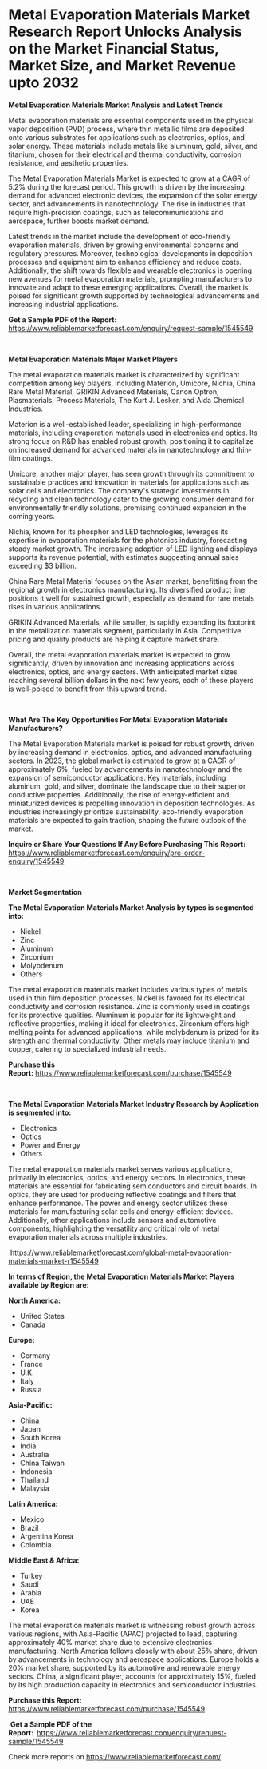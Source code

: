 <p><h1>Metal Evaporation Materials Market Research Report Unlocks Analysis on the Market Financial Status, Market Size, and Market Revenue upto 2032</h1></p><p><strong>Metal Evaporation Materials Market Analysis and Latest Trends</strong></p>
<p><p>Metal evaporation materials are essential components used in the physical vapor deposition (PVD) process, where thin metallic films are deposited onto various substrates for applications such as electronics, optics, and solar energy. These materials include metals like aluminum, gold, silver, and titanium, chosen for their electrical and thermal conductivity, corrosion resistance, and aesthetic properties.</p><p>The Metal Evaporation Materials Market is expected to grow at a CAGR of 5.2% during the forecast period. This growth is driven by the increasing demand for advanced electronic devices, the expansion of the solar energy sector, and advancements in nanotechnology. The rise in industries that require high-precision coatings, such as telecommunications and aerospace, further boosts market demand.</p><p>Latest trends in the market include the development of eco-friendly evaporation materials, driven by growing environmental concerns and regulatory pressures. Moreover, technological developments in deposition processes and equipment aim to enhance efficiency and reduce costs. Additionally, the shift towards flexible and wearable electronics is opening new avenues for metal evaporation materials, prompting manufacturers to innovate and adapt to these emerging applications. Overall, the market is poised for significant growth supported by technological advancements and increasing industrial applications.</p></p>
<p><strong>Get a Sample PDF of the Report:&nbsp;</strong> <a href="https://www.reliablemarketforecast.com/enquiry/request-sample/1545549?utm_campaign=2273&utm_medium=2&utm_source=Github&utm_content=ia&utm_term=01022025&utm_id=metal-evaporation-materials">https://www.reliablemarketforecast.com/enquiry/request-sample/1545549</a></p>
<p>&nbsp;</p>
<p><strong>Metal Evaporation Materials Major Market Players</strong></p>
<p><p>The metal evaporation materials market is characterized by significant competition among key players, including Materion, Umicore, Nichia, China Rare Metal Material, GRIKIN Advanced Materials, Canon Optron, Plasmaterials, Process Materials, The Kurt J. Lesker, and Aida Chemical Industries. </p><p>Materion is a well-established leader, specializing in high-performance materials, including evaporation materials used in electronics and optics. Its strong focus on R&D has enabled robust growth, positioning it to capitalize on increased demand for advanced materials in nanotechnology and thin-film coatings.</p><p>Umicore, another major player, has seen growth through its commitment to sustainable practices and innovation in materials for applications such as solar cells and electronics. The company's strategic investments in recycling and clean technology cater to the growing consumer demand for environmentally friendly solutions, promising continued expansion in the coming years.</p><p>Nichia, known for its phosphor and LED technologies, leverages its expertise in evaporation materials for the photonics industry, forecasting steady market growth. The increasing adoption of LED lighting and displays supports its revenue potential, with estimates suggesting annual sales exceeding $3 billion.</p><p>China Rare Metal Material focuses on the Asian market, benefitting from the regional growth in electronics manufacturing. Its diversified product line positions it well for sustained growth, especially as demand for rare metals rises in various applications.</p><p>GRIKIN Advanced Materials, while smaller, is rapidly expanding its footprint in the metallization materials segment, particularly in Asia. Competitive pricing and quality products are helping it capture market share.</p><p>Overall, the metal evaporation materials market is expected to grow significantly, driven by innovation and increasing applications across electronics, optics, and energy sectors. With anticipated market sizes reaching several billion dollars in the next few years, each of these players is well-poised to benefit from this upward trend.</p></p>
<p>&nbsp;</p>
<p><strong>What Are The Key Opportunities For Metal Evaporation Materials Manufacturers?</strong></p>
<p><p>The Metal Evaporation Materials market is poised for robust growth, driven by increasing demand in electronics, optics, and advanced manufacturing sectors. In 2023, the global market is estimated to grow at a CAGR of approximately 6%, fueled by advancements in nanotechnology and the expansion of semiconductor applications. Key materials, including aluminum, gold, and silver, dominate the landscape due to their superior conductive properties. Additionally, the rise of energy-efficient and miniaturized devices is propelling innovation in deposition technologies. As industries increasingly prioritize sustainability, eco-friendly evaporation materials are expected to gain traction, shaping the future outlook of the market.</p></p>
<p><strong>Inquire or Share Your Questions If Any Before Purchasing This Report:</strong> <a href="https://www.reliablemarketforecast.com/enquiry/pre-order-enquiry/1545549?utm_campaign=2273&utm_medium=2&utm_source=Github&utm_content=ia&utm_term=01022025&utm_id=metal-evaporation-materials">https://www.reliablemarketforecast.com/enquiry/pre-order-enquiry/1545549</a></p>
<p>&nbsp;</p>
<p><strong>Market Segmentation</strong></p>
<p><strong>The Metal Evaporation Materials Market Analysis by types is segmented into:</strong></p>
<p><ul><li>Nickel</li><li>Zinc</li><li>Aluminum</li><li>Zirconium</li><li>Molybdenum</li><li>Others</li></ul></p>
<p><p>The metal evaporation materials market includes various types of metals used in thin film deposition processes. Nickel is favored for its electrical conductivity and corrosion resistance. Zinc is commonly used in coatings for its protective qualities. Aluminum is popular for its lightweight and reflective properties, making it ideal for electronics. Zirconium offers high melting points for advanced applications, while molybdenum is prized for its strength and thermal conductivity. Other metals may include titanium and copper, catering to specialized industrial needs.</p></p>
<p><strong>Purchase this Report:&nbsp;</strong><a href="https://www.reliablemarketforecast.com/purchase/1545549?utm_campaign=2273&utm_medium=2&utm_source=Github&utm_content=ia&utm_term=01022025&utm_id=metal-evaporation-materials">https://www.reliablemarketforecast.com/purchase/1545549</a></p>
<p>&nbsp;</p>
<p><strong>The Metal Evaporation Materials Market Industry Research by Application is segmented into:</strong></p>
<p><ul><li>Electronics</li><li>Optics</li><li>Power and Energy</li><li>Others</li></ul></p>
<p><p>The metal evaporation materials market serves various applications, primarily in electronics, optics, and energy sectors. In electronics, these materials are essential for fabricating semiconductors and circuit boards. In optics, they are used for producing reflective coatings and filters that enhance performance. The power and energy sector utilizes these materials for manufacturing solar cells and energy-efficient devices. Additionally, other applications include sensors and automotive components, highlighting the versatility and critical role of metal evaporation materials across multiple industries.</p></p>
<p><a href="https://www.reliablemarketforecast.com/global-metal-evaporation-materials-market-r1545549?utm_campaign=2273&utm_medium=2&utm_source=Github&utm_content=ia&utm_term=01022025&utm_id=metal-evaporation-materials">&nbsp;https://www.reliablemarketforecast.com/global-metal-evaporation-materials-market-r1545549</a></p>
<p><strong>In terms of Region, the Metal Evaporation Materials Market Players available by Region are:</strong></p>
<p>
    <p> <strong> North America: </strong>
        <ul>
            <li>United States</li>
            <li>Canada</li>
        </ul>
        </p> 
    <p> <strong> Europe: </strong>
        <ul>
            <li>Germany</li>
            <li>France</li>
            <li>U.K.</li>
            <li>Italy</li>
            <li>Russia</li>
        </ul>
        </p> 
    <p> <strong> Asia-Pacific: </strong>
        <ul>
            <li>China</li>
            <li>Japan</li>
            <li>South Korea</li>
            <li>India</li>
            <li>Australia</li>
            <li>China Taiwan</li>
            <li>Indonesia</li>
            <li>Thailand</li>
            <li>Malaysia</li>
        </ul>
        </p> 
    <p> <strong> Latin America: </strong>
        <ul>
            <li>Mexico</li>
            <li>Brazil</li>
            <li>Argentina Korea</li>
            <li>Colombia</li>
        </ul>
        </p> 
    <p> <strong> Middle East & Africa: </strong>
        <ul>
            <li>Turkey</li>
            <li>Saudi</li>
            <li>Arabia</li>
            <li>UAE</li>
            <li>Korea</li>
        </ul>
    </p>
    </p>
<p><p>The metal evaporation materials market is witnessing robust growth across various regions, with Asia-Pacific (APAC) projected to lead, capturing approximately 40% market share due to extensive electronics manufacturing. North America follows closely with about 25% share, driven by advancements in technology and aerospace applications. Europe holds a 20% market share, supported by its automotive and renewable energy sectors. China, a significant player, accounts for approximately 15%, fueled by its high production capacity in electronics and semiconductor industries.</p></p>
<p><strong>Purchase this Report: </strong><a href="https://www.reliablemarketforecast.com/purchase/1545549?utm_campaign=2273&utm_medium=2&utm_source=Github&utm_content=ia&utm_term=01022025&utm_id=metal-evaporation-materials">https://www.reliablemarketforecast.com/purchase/1545549</a></p>
<p>&nbsp;<strong>Get a Sample PDF of the Report:&nbsp;&nbsp;</strong><a href="https://www.reliablemarketforecast.com/enquiry/request-sample/1545549?utm_campaign=2273&utm_medium=2&utm_source=Github&utm_content=ia&utm_term=01022025&utm_id=metal-evaporation-materials">https://www.reliablemarketforecast.com/enquiry/request-sample/1545549</a></p>
<p><strong></strong></p>
<p>Check more reports on <a href="https://www.reliablemarketforecast.com/?utm_campaign=2273&utm_medium=2&utm_source=Github&utm_content=ia&utm_term=01022025&utm_id=metal-evaporation-materials">https://www.reliablemarketforecast.com/</a></p>
